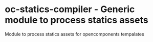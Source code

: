 # oc-statics-compiler - Generic module to process statics assets

Module to process statics assets for opencomponents tempalates
